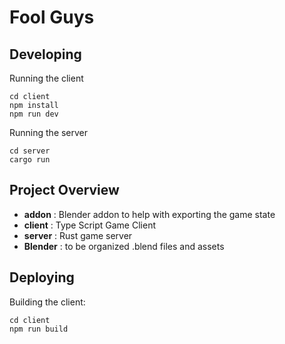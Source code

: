 # Fool Guys

## Developing

Running the client 

```
cd client
npm install
npm run dev
```

Running the server

```
cd server
cargo run
```

## Project Overview

- **addon** : Blender addon to help with exporting the game state
- **client** : Type Script Game Client
- **server** : Rust game server
- **Blender** : to be organized .blend files and assets



## Deploying

Building the client: 
```
cd client
npm run build
```